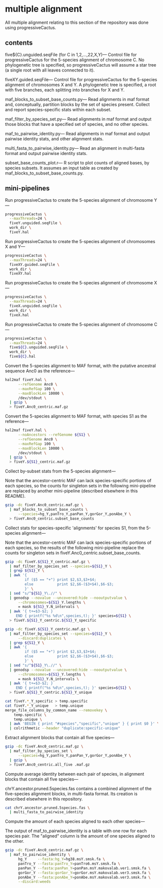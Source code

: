 # multiple alignment

All multiple alignment relating to this section of the repository was done
using progressiveCactus.

## contents

five${C}.unguided.seqFile (for C in 1,2,...,22,X,Y)&mdash;
Control file for progressiveCactus for the 5-species alignment of chromosome C.
No phylogenetic tree is specified, so progressiveCactus will assume a star
tree (a single root with all leaves connected to it).

fiveXY.guided.seqFile&mdash;
Control file for progressiveCactus for the 5-species alignment of chromosomes X
and Y. A phylogenetic tree is specified, a root with five branches, each
splitting into branches for X and Y.

maf_blocks_to_subset_base_counts.py&mdash;
Read alignments in maf format and, conceptually, partition blocks by the set of
species present. Collect and report species-specific stats within each subset.

maf_filter_by_species_set.py&mdash;
Read alignments in maf format and output those blocks that have a specified
set of species, and no other species.

maf_to_pairwise_identity.py&mdash;
Read alignments in maf format and output pairwise identity stats, and other
alignment stats.

multi_fasta_to_pairwise_identity.py&mdash;
Read an alignment in multi-fasta format and output pairwise identity stats.

subset_base_counts_plot.r&mdash;
R script to plot counts of aligned bases, by species subsets. It assumes an
input table as created by maf_blocks_to_subset_base_counts.py.

## mini-pipelines

Run progressiveCactus to create the 5-species alignment of chromosome Y&mdash;

```bash  
progressiveCactus \
  --maxThreads=24 \
  fiveY.unguided.seqFile \
  work_dir \
  fiveY.hal
```

Run progressiveCactus to create the 5-species alignment of chromosomes X and
Y&mdash;

```bash  
progressiveCactus \
  --maxThreads=24 \
  fiveXY.guided.seqFile \
  work_dir \
  fiveXY.hal
```

Run progressiveCactus to create the 5-species alignment of chromosome X&mdash;

```bash  
progressiveCactus \
  --maxThreads=24 \
  fiveX.unguided.seqFile \
  work_dir \
  fiveX.hal
```

Run progressiveCactus to create the 5-species alignment of chromosome C&mdash;

```bash  
progressiveCactus \
  --maxThreads=24 \
  five${C}.unguided.seqFile \
  work_dir \
  five${C}.hal
```

Convert the 5-species alignment to MAF format, with the putative ancestral
sequence Anc0 as the reference&mdash;

```bash  
hal2maf fiveY.hal \
      --refGenome Anc0 \
      --maxRefGap 100 \
      --maxBlockLen 10000 \
      /dev/stdout \
  | gzip \
  > fiveY.Anc0_centric.maf.gz
```

Convert the 5-species alignment to MAF format, with species S1 as the
reference&mdash;

```bash  
hal2maf fiveY.hal \
      --noAncestors --refGenome ${S1} \
      --refGenome Anc0 \
      --maxRefGap 100 \
      --maxBlockLen 10000 \
      /dev/stdout \
  | gzip \
  > fiveY.${S1}_centric.maf.gz
```

Collect by-subset stats from the 5-species alignment&mdash;

Note that the ancestor-centric MAF can lack species-specific portions of each
species, so the counts for singleton sets in the following mini-pipeline are
replaced by another mini-pipeline (described elsewhere in this README).

```bash  
gzip -dc fiveY.Anc0_centric.maf.gz \
  | maf_blocks_to_subset_base_counts \
      --species=hg_Y,panTro_Y,panPan_Y,gorGor_Y,ponAbe_Y \
  > fiveY.Anc0_centric.subset_base_counts
```

Collect stats for species-specific 'alignments' for species S1, from the
5-species alignment&mdash;

Note that the ancestor-centric MAF can lack species-specific portions of each
species, so the results of the following mini-pipeline replace the counts for
singleton sets in fiveY.Anc0_centric.subset_base_counts. 

```bash  
gzip -dc fiveY.${S1}_Y_centric.maf.gz \
  | maf_filter_by_species_set --species=${S1}_Y \
  | grep ${S1}_Y \
  | awk '{
         if ($5 == "+") print $2,$3,$3+$4;
         else           print $2,$6-($3+$4),$6-$3;
         }' \
  | sed "s/^${S1}_Y\.//" \
  | genodsp --novalue --uncovered:hide --nooutputvalue \
      --chromosomes=${S1}_Y.lengths \
      = mask ${S1}_Y.N_intervals \
  | awk '{ t+=$3-$2; }
     END { printf("%s %d\n",species,t); }' species=${S1} \
  > fiveY.${S1}_Y_centric.${S1}_Y_specific

gzip -dc fiveY.${S1}_Y_centric.maf.gz \
  | maf_filter_by_species_set --species=${S1}_Y \
      --discard:duplicates \
  | grep ${S1}_Y \
  | awk '{
         if ($5 == "+") print $2,$3,$3+$4;
         else           print $2,$6-($3+$4),$6-$3;
         }' \
  | sed "s/^${S1}_Y\.//" \
  | genodsp --novalue --uncovered:hide --nooutputvalue \
      --chromosomes=${S1}_Y.lengths \
      = mask ${S1}_Y.N_intervals \
  | awk '{ t+=$3-$2; }
     END { printf("%s %d\n",species,t); }' species=${S1} \
  > fiveY.${S1}_Y_centric.${S1}_Y_unique

cat fiveY.*_Y_specific > temp.specific
cat fiveY.*_Y_unique   > temp.unique
merge_file_columns_by_common_name --removekey \
    temp.specific \
    temp.unique \
  | awk 'BEGIN { print "#species","specific","unique" } { print $0 }' \
  | colrithmetic --header "duplicate:specific-unique"
```

Extract alignment blocks that contain all five species&mdash;

```bash  
gzip -dc fiveY.Anc0_centric.maf.gz \
  | maf_filter_by_species_set \
      --species=hg_Y,panTro_Y,panPan_Y,gorGor_Y,ponAbe_Y \
  | gzip \
  > fiveY.Anc0_centric.all_five .maf.gz
```

Compute average identity between each pair of species, in alignment blocks that
contain all five species&mdash;

chrY.ancestor.pruned.5species.fas contains a combined alignment of the
five-species alignment blocks, in multi-fasta format. Its creation is described
elsewhere in this repository.

```bash  
cat chrY.ancestor.pruned.5species.fas \
  | multi_fasta_to_pairwise_identity
```

Compute the amount of each species aligned to each other species&mdash;

The output of maf_to_pairwise_identity is a table with one row for each
species pair. The "aligned" column is the amount of one species aligned to
the other.

```bash  
gzip -dc fiveY.Anc0_centric.maf.gz \
  | maf_to_pairwise_identity \
      hg_Y     --fasta:hg_Y=hg38.msY.smsk.fa \
      panTro_Y --fasta:panTro_Y=panTro6.msY.smsk.fa \
      panPan_Y --fasta:panPan_Y=panPan.msY.makovalab.ver1.smsk.fa \
      gorGor_Y --fasta:gorGor_Y=gorGor.msY.makovalab.ver3.smsk.fa \
      ponAbe_Y --fasta:ponAbe_Y=ponAbe.msY.makovalab.ver3.smsk.fa \
      --discard:weeds
```

